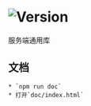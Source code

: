 # ![Version](https://img.shields.io/badge/version-15.201.63-green.svg)

服务端通用库

## 文档
    * `npm run doc`
    * 打开`doc/index.html`